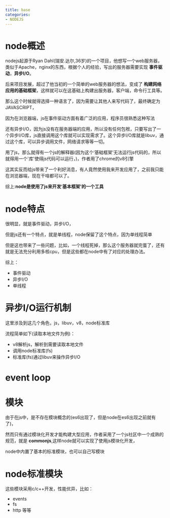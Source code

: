 ```yaml
---
title: base
categories: 
- NODEJS
---
```

# node概述
nodejs起源于Ryan Dahl(瑞安.达尔,36岁)的一个项目，他想写一个web服务器，类似于Apache，nginx的东西，根据个人的经验，写出的服务器需要实现 **事件驱动**，**异步I/O**。

后来项目发展，超过了他当初的一个简单的web服务器的想法，变成了 **构建网络应用的基础框架**，这样就可以在这基础上构建出服务器，客户端，命令行工具等。

那么这个时候就得选择一种语言了，因为需要让其他人来写代码了，最终确定为JAVASCRIPT，

因为在浏览器端，js在事件驱动方面有着广泛的应用，程序员很熟悉这种写法

还有异步I/O，因为js没有在服务器端的应用，所以没有任何包袱，只要写出了一个异步I/O库，js直接调用这个库就可以实现需求了。这个异步I/O库就是libuv，通过这个库，可以异步调用文件，网络请求等等一切。

用了js，那么就得有一个js的解释器(因为这个‘基础框架’无法运行js代码的，所以就得用一个'库'使得js代码可以运行，)，作者用了chrome的v8引擎

这其实反而给js带来了一个利好消息，有人竟然使用我来开发应用了，之前我只能在浏览器端，现在干啥都可以了。

综上:**node是使用了js来开发‘基本框架’的一个工具**

# node特点
很明显，就是事件驱动，异步I/O，

但是js还有一个特点，就是单线程，node保留了这个特点，因为单线程简单

但是这也带来了一些问题，比如，一个线程死掉，那么这个服务器就完蛋了，还有就是无法充分利用多核cpu，但是这些都在node中有了对应的处理办法。

综上：
- 事件驱动
- 异步I/O
- 单线程



# 异步I/O运行机制
这里涉及到这几个角色，js，libuv，v8，node标准库

流程简单如下(读取本地文件为例)：
- v8解析js，解析到需要读取本地文件
- 调用node标准库(fs)
- 标准库(fs)通过libuv来操作异步I/O

# event loop


# 模块
由于在js中，是不存在模块概念的(es6出现了，但是node在es6出现之前就有了)，

然而只有通过模块化开发才能构建大型应用，作者采用了一个js社区中一个成熟的规范，就是 **commonjs**,这样node就可以实现了使用js模块化开发，

node中内置了基本的标准模块，也可以自己写模块


# node标准模块
这些模块采用c/c++开发，性能优异，比如：
- events
- fs
- http
等等


